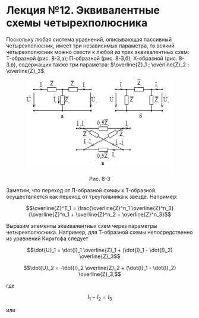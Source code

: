 # Лекция №12. Эквивалентные схемы четырехполюсника  
Поскольку любая система уравнений, описывающая пассивный четырехполюсник, имеет три независимых параметра, то всякий четырехполюсник можно свести к любой из трех эквивалентных схем: Т-образной (рис. 8-3,а); П-образной (рис. 8-3,б); Х-образной (рис. 8-3,в), содержащих также три параметра: $\overline{Z}_1 ; \overline{Z}_2 ; \overline{Z}_3$.

<p align="center" > <img src="./pic/p2.png"></p>
<p align="center" >Рис. 8-3</p> 

Заметим, что переход от П-образной схемы к Т-образной осуществляется как переход от треугольника к звезде. Например:

```math
\overline{Z}^T_1 = \frac{\overline{Z}^n_1 \overline{Z}^n_3}{\overline{Z}^n_1 + \overline{Z}^n_2 + \overline{Z}^n_3}
```
Выразим элементы эквивалентных схем через параметры четырехполюсника. Например, для Т-образной схемы непосредственно из уравнений Кирхгофа следует
```math
\dot{U}_1 = \dot{I}_1 \overline{Z}_1 + (\dot{I}_1 - \dot{I}_2) \overline{Z}_3
```
```math
\dot{U}_2 = -\dot{I}_2 \overline{Z}_2 + (\dot{I}_1 - \dot{I}_2) \overline{Z}_3,
```
где
```math
\dot{I}_1 - \dot{I}_2 = \dot{I}_3
```
или
